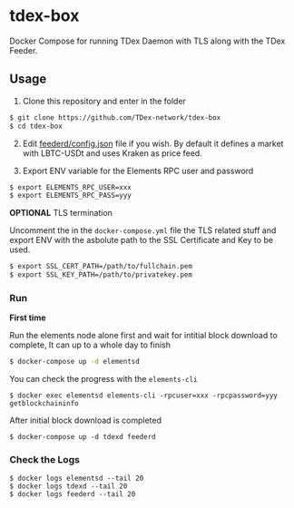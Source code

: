 # tdex-box
Docker Compose for running TDex Daemon with TLS along with the TDex Feeder. 

## Usage

1. Clone this repository and enter in the folder

```sh
$ git clone https://github.com/TDex-network/tdex-box
$ cd tdex-box
```

2. Edit [feederd/config.json](https://github.com/TDex-network/tdex-feeder#config-file) file if you wish. By default it defines a market with LBTC-USDt and uses Kraken as price feed.

3. Export ENV variable for the Elements RPC user and password

```sh
$ export ELEMENTS_RPC_USER=xxx
$ export ELEMENTS_RPC_PASS=yyy
```

**OPTIONAL** TLS termination


Uncomment the in the `docker-compose.yml` file the TLS related stuff and export ENV with the asbolute path to the SSL Certificate and Key to be used.

```sh
$ export SSL_CERT_PATH=/path/to/fullchain.pem
$ export SSL_KEY_PATH=/path/to/privatekey.pem
```


### Run 


**First time**

Run the elements node alone first and wait for intitial block download to complete, It can up to a whole day to finish

```sh
$ docker-compose up -d elementsd
```

You can check the progress with the `elements-cli`

```
$ docker exec elementsd elements-cli -rpcuser=xxx -rpcpassword=yyy getblockchaininfo
```

After initial block download is completed

```
$ docker-compose up -d tdexd feederd
```

### Check the Logs

```
$ docker logs elementsd --tail 20
$ docker logs tdexd --tail 20
$ docker logs feederd --tail 20
```
